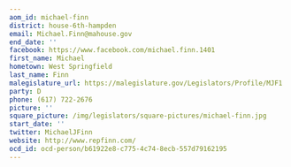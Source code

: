 ```yaml
---
aom_id: michael-finn
district: house-6th-hampden
email: Michael.Finn@mahouse.gov
end_date: ''
facebook: https://www.facebook.com/michael.finn.1401
first_name: Michael
hometown: West Springfield
last_name: Finn
malegislature_url: https://malegislature.gov/Legislators/Profile/MJF1
party: D
phone: (617) 722-2676
picture: ''
square_picture: /img/legislators/square-pictures/michael-finn.jpg
start_date: ''
twitter: MichaelJFinn
website: http://www.repfinn.com/
ocd_id: ocd-person/b61922e8-c775-4c74-8ecb-557d79162195
---
```


